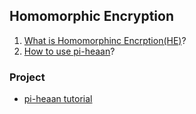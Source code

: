 ## Homomorphic Encryption

1. [What is Homomorphinc Encrption(HE)](doc/HE.md)?
2. [How to use pi-heaan](doc/pi-heaan.md)?

### Project
- [pi-heaan tutorial](/code/tutorial.ipynb)
